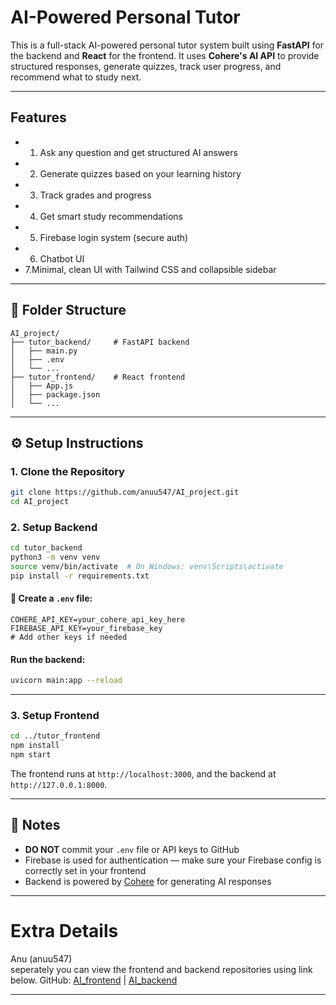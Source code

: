 
# AI-Powered Personal Tutor

This is a full-stack AI-powered personal tutor system built using **FastAPI** for the backend and **React** for the frontend. It uses **Cohere's AI API** to provide structured responses, generate quizzes, track user progress, and recommend what to study next.

---

##  Features

- 1. Ask any question and get structured AI answers
- 2. Generate quizzes based on your learning history
- 3. Track grades and progress
- 4. Get smart study recommendations
- 5. Firebase login system (secure auth)
- 6. Chatbot UI
- 7.Minimal, clean UI with Tailwind CSS and collapsible sidebar

---

## 📁 Folder Structure

```
AI_project/
├── tutor_backend/     # FastAPI backend
│   ├── main.py
│   ├── .env
│   └── ...
├── tutor_frontend/    # React frontend
│   ├── App.js
│   ├── package.json
│   └── ...
```

---

## ⚙️ Setup Instructions

### 1. Clone the Repository

```bash
git clone https://github.com/anuu547/AI_project.git
cd AI_project
```

### 2. Setup Backend

```bash
cd tutor_backend
python3 -m venv venv
source venv/bin/activate  # On Windows: venv\Scripts\activate
pip install -r requirements.txt
```

#### 🔑 Create a `.env` file:

```
COHERE_API_KEY=your_cohere_api_key_here
FIREBASE_API_KEY=your_firebase_key
# Add other keys if needed
```

#### Run the backend:
```bash
uvicorn main:app --reload
```

---

### 3. Setup Frontend

```bash
cd ../tutor_frontend
npm install
npm start
```

The frontend runs at `http://localhost:3000`, and the backend at `http://127.0.0.1:8000`.

---

## 📝 Notes

- **DO NOT** commit your `.env` file or API keys to GitHub
- Firebase is used for authentication — make sure your Firebase config is correctly set in your frontend
- Backend is powered by [Cohere](https://cohere.com) for generating AI responses

---

# Extra Details
Anu (anuu547)  
seperately you can view the frontend and backend repositories using link below.
GitHub: [AI_frontend](https://github.com/anuu547/AI_frontend) |       [AI_backend](https://github.com/anuu547/AI_backend)

---

